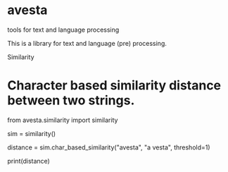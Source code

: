 # avesta
tools for text and language processing


This is a library for text and language (pre) processing.

Similarity

# Character based similarity distance between two strings. 

from avesta.similarity import similarity

sim = similarity()

distance = sim.char_based_similarity("avesta", "a vesta", threshold=1)

print(distance)

